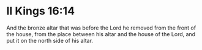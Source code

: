 # II Kings 16:14

And the bronze altar that was before the Lord he removed from the front of the house, from the place between his altar and the house of the Lord, and put it on the north side of his altar.
